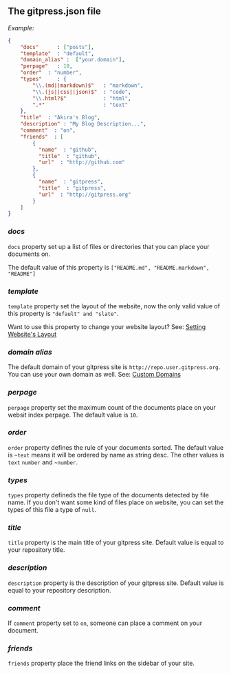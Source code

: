 ## The gitpress.json file

*Example:*

```json
{
	"docs"      : ["posts"],
	"template"	: "default",
	"domain_alias" :  ["your.domain"],	
	"perpage"   : 10,
	"order"  : "number",
	"types"     : {
		"\\.(md||markdown)$"   : "markdown", 
		"\\.(js||css||json)$"  : "code",
		"\\.html?$"            : "html",
		".*"                   : "text"		
	},
	"title"  : "Akira's Blog",
	"description" : "My Blog Description...",
	"comment"  : "on",
	"friends"  : [
		{
		  "name"  : "github",
		  "title"  : "github",
		  "url"  : "http://github.com"		  
		},
		{
		  "name"  : "gitpress",
		  "title"  : "gitpress",
		  "url"  : "http://gitpress.org"
		}
	] 
}
```

### *docs*

`docs` property set up a list of files or directories that you can place your documents on.

The default value of this property is `["README.md", "README.markdown", "README"]`

### *template*

`template` property set the layout of the website, now the only valid value of this property is `"default" and "slate"`.

Want to use this property to change your website layout? See: [Setting Website's Layout](~docs/2-website-layouts.md)

### *domain alias*

The default domain of your gitpress site is `http://repo.user.gitpress.org`. You can use your own domain as well. See: [Custom Domains](~docs/3-set-custom-domains.md) 

### *perpage* 

`perpage` property set the maximum count of the documents place on your websit index perpage. The default value is `10`.

### *order*

`order` property defines the rule of your documents sorted. The default value is `~text` means it will be ordered by name as string desc. The other values is `text` `number` and `~number`.

### *types*

`types` property defineds the file type of the documents detected by file name. If you don't want some kind of files place on website, you can set the types of this file a type of `null`.

### *title*

`title` property is the main title of your gitpress site. Default value is equal to your repository title.

### *description*

`description` property is the description of your gitpress site. Default value is equal to your repository description.

### *comment*

If `comment` property set to `on`, someone can place a comment on your document. 

### *friends*

`friends` property place the friend links on the sidebar of your site.


